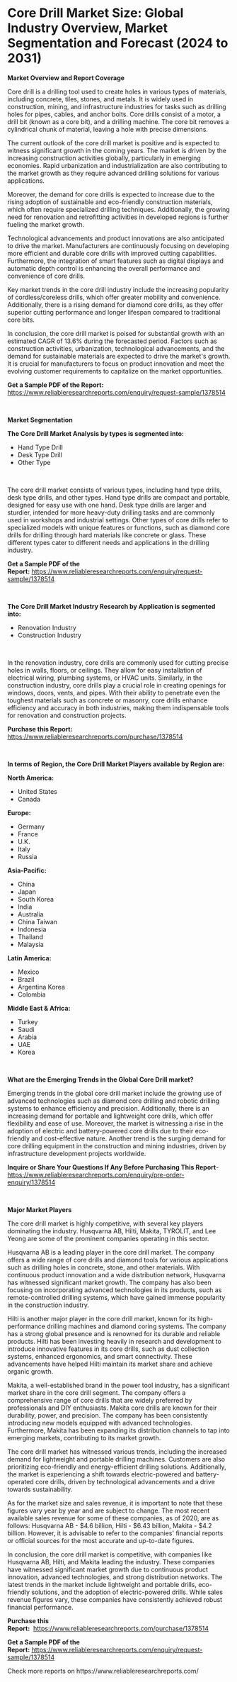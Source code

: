 <p><h1>Core Drill Market Size: Global Industry Overview, Market Segmentation and Forecast (2024 to 2031)</h1></p><p><strong>Market Overview and Report Coverage</strong></p>
<p><p>Core drill is a drilling tool used to create holes in various types of materials, including concrete, tiles, stones, and metals. It is widely used in construction, mining, and infrastructure industries for tasks such as drilling holes for pipes, cables, and anchor bolts. Core drills consist of a motor, a drill bit (known as a core bit), and a drilling machine. The core bit removes a cylindrical chunk of material, leaving a hole with precise dimensions.</p><p>The current outlook of the core drill market is positive and is expected to witness significant growth in the coming years. The market is driven by the increasing construction activities globally, particularly in emerging economies. Rapid urbanization and industrialization are also contributing to the market growth as they require advanced drilling solutions for various applications.</p><p>Moreover, the demand for core drills is expected to increase due to the rising adoption of sustainable and eco-friendly construction materials, which often require specialized drilling techniques. Additionally, the growing need for renovation and retrofitting activities in developed regions is further fueling the market growth.</p><p>Technological advancements and product innovations are also anticipated to drive the market. Manufacturers are continuously focusing on developing more efficient and durable core drills with improved cutting capabilities. Furthermore, the integration of smart features such as digital displays and automatic depth control is enhancing the overall performance and convenience of core drills.</p><p>Key market trends in the core drill industry include the increasing popularity of cordless/coreless drills, which offer greater mobility and convenience. Additionally, there is a rising demand for diamond core drills, as they offer superior cutting performance and longer lifespan compared to traditional core bits.</p><p>In conclusion, the core drill market is poised for substantial growth with an estimated CAGR of 13.6% during the forecasted period. Factors such as construction activities, urbanization, technological advancements, and the demand for sustainable materials are expected to drive the market's growth. It is crucial for manufacturers to focus on product innovation and meet the evolving customer requirements to capitalize on the market opportunities.</p></p>
<p><strong>Get a Sample PDF of the Report:</strong> <a href="https://www.reliableresearchreports.com/enquiry/request-sample/1378514">https://www.reliableresearchreports.com/enquiry/request-sample/1378514</a></p>
<p>&nbsp;</p>
<p><strong>Market Segmentation</strong></p>
<p><strong>The Core Drill Market Analysis by types is segmented into:</strong></p>
<p><ul><li>Hand Type Drill</li><li>Desk Type Drill</li><li>Other Type</li></ul></p>
<p>&nbsp;</p>
<p><p>The core drill market consists of various types, including hand type drills, desk type drills, and other types. Hand type drills are compact and portable, designed for easy use with one hand. Desk type drills are larger and sturdier, intended for more heavy-duty drilling tasks and are commonly used in workshops and industrial settings. Other types of core drills refer to specialized models with unique features or functions, such as diamond core drills for drilling through hard materials like concrete or glass. These different types cater to different needs and applications in the drilling industry.</p></p>
<p><strong>Get a Sample PDF of the Report:</strong>&nbsp;<a href="https://www.reliableresearchreports.com/enquiry/request-sample/1378514">https://www.reliableresearchreports.com/enquiry/request-sample/1378514</a></p>
<p>&nbsp;</p>
<p><strong>The Core Drill Market Industry Research by Application is segmented into:</strong></p>
<p><ul><li>Renovation Industry</li><li>Construction Industry</li></ul></p>
<p>&nbsp;</p>
<p><p>In the renovation industry, core drills are commonly used for cutting precise holes in walls, floors, or ceilings. They allow for easy installation of electrical wiring, plumbing systems, or HVAC units. Similarly, in the construction industry, core drills play a crucial role in creating openings for windows, doors, vents, and pipes. With their ability to penetrate even the toughest materials such as concrete or masonry, core drills enhance efficiency and accuracy in both industries, making them indispensable tools for renovation and construction projects.</p></p>
<p><strong>Purchase this Report:</strong>&nbsp; <a href="https://www.reliableresearchreports.com/purchase/1378514">https://www.reliableresearchreports.com/purchase/1378514</a></p>
<p>&nbsp;</p>
<p><strong>In terms of Region, the Core Drill Market Players available by Region are:</strong></p>
<p>
    <p> <strong> North America: </strong>
        <ul>
            <li>United States</li>
            <li>Canada</li>
        </ul>
        </p> 
    <p> <strong> Europe: </strong>
        <ul>
            <li>Germany</li>
            <li>France</li>
            <li>U.K.</li>
            <li>Italy</li>
            <li>Russia</li>
        </ul>
        </p> 
    <p> <strong> Asia-Pacific: </strong>
        <ul>
            <li>China</li>
            <li>Japan</li>
            <li>South Korea</li>
            <li>India</li>
            <li>Australia</li>
            <li>China Taiwan</li>
            <li>Indonesia</li>
            <li>Thailand</li>
            <li>Malaysia</li>
        </ul>
        </p> 
    <p> <strong> Latin America: </strong>
        <ul>
            <li>Mexico</li>
            <li>Brazil</li>
            <li>Argentina Korea</li>
            <li>Colombia</li>
        </ul>
        </p> 
    <p> <strong> Middle East & Africa: </strong>
        <ul>
            <li>Turkey</li>
            <li>Saudi</li>
            <li>Arabia</li>
            <li>UAE</li>
            <li>Korea</li>
        </ul>
    </p>
    </p>
<p>&nbsp;</p>
<p><strong>What are the Emerging Trends in the Global Core Drill market?</strong></p>
<p><p>Emerging trends in the global core drill market include the growing use of advanced technologies such as diamond core drilling and robotic drilling systems to enhance efficiency and precision. Additionally, there is an increasing demand for portable and lightweight core drills, which offer flexibility and ease of use. Moreover, the market is witnessing a rise in the adoption of electric and battery-powered core drills due to their eco-friendly and cost-effective nature. Another trend is the surging demand for core drilling equipment in the construction and mining industries, driven by infrastructure development projects worldwide.</p></p>
<p><strong>Inquire or Share Your Questions If Any Before Purchasing This Report</strong>- <a href="https://www.reliableresearchreports.com/enquiry/pre-order-enquiry/1378514">https://www.reliableresearchreports.com/enquiry/pre-order-enquiry/1378514</a></p>
<p>&nbsp;</p>
<p><strong>Major Market Players</strong></p>
<p><p>The core drill market is highly competitive, with several key players dominating the industry. Husqvarna AB, Hilti, Makita, TYROLIT, and Lee Yeong are some of the prominent companies operating in this sector.</p><p>Husqvarna AB is a leading player in the core drill market. The company offers a wide range of core drills and diamond tools for various applications such as drilling holes in concrete, stone, and other materials. With continuous product innovation and a wide distribution network, Husqvarna has witnessed significant market growth. The company has also been focusing on incorporating advanced technologies in its products, such as remote-controlled drilling systems, which have gained immense popularity in the construction industry.</p><p>Hilti is another major player in the core drill market, known for its high-performance drilling machines and diamond coring systems. The company has a strong global presence and is renowned for its durable and reliable products. Hilti has been investing heavily in research and development to introduce innovative features in its core drills, such as dust collection systems, enhanced ergonomics, and smart connectivity. These advancements have helped Hilti maintain its market share and achieve organic growth.</p><p>Makita, a well-established brand in the power tool industry, has a significant market share in the core drill segment. The company offers a comprehensive range of core drills that are widely preferred by professionals and DIY enthusiasts. Makita core drills are known for their durability, power, and precision. The company has been consistently introducing new models equipped with advanced technologies. Furthermore, Makita has been expanding its distribution channels to tap into emerging markets, contributing to its market growth.</p><p>The core drill market has witnessed various trends, including the increased demand for lightweight and portable drilling machines. Customers are also prioritizing eco-friendly and energy-efficient drilling solutions. Additionally, the market is experiencing a shift towards electric-powered and battery-operated core drills, driven by technological advancements and a drive towards sustainability.</p><p>As for the market size and sales revenue, it is important to note that these figures vary year by year and are subject to change. The most recent available sales revenue for some of these companies, as of 2020, are as follows: Husqvarna AB - $4.6 billion, Hilti - $6.43 billion, Makita - $4.2 billion. However, it is advisable to refer to the companies' financial reports or official sources for the most accurate and up-to-date figures.</p><p>In conclusion, the core drill market is competitive, with companies like Husqvarna AB, Hilti, and Makita leading the industry. These companies have witnessed significant market growth due to continuous product innovation, advanced technologies, and strong distribution networks. The latest trends in the market include lightweight and portable drills, eco-friendly solutions, and the adoption of electric-powered drills. While sales revenue figures vary, these companies have consistently achieved robust financial performance.</p></p>
<p><strong>Purchase this Report:</strong>&nbsp;&nbsp;<a href="https://www.reliableresearchreports.com/purchase/1378514">https://www.reliableresearchreports.com/purchase/1378514</a></p>
<p></p>
<p><strong>Get a Sample PDF of the Report:</strong>&nbsp;<a href="https://www.reliableresearchreports.com/enquiry/request-sample/1378514">https://www.reliableresearchreports.com/enquiry/request-sample/1378514</a></p>
<p>Check more reports on https://www.reliableresearchreports.com/</p>
